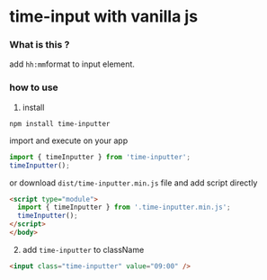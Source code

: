 # time-input with vanilla js

### What is this ?

add `hh:mm`format to input element.

### how to use

1. install

```
npm install time-inputter
```

import and execute on your app

```js
import { timeInputter } from 'time-inputter';
timeInputter();
```

or download `dist/time-inputter.min.js` file and add script directly

```html
<script type="module">
  import { timeInputter } from '.time-inputter.min.js';
  timeInputter();
</script>
</body>
```

2. add `time-inputter` to className

```html
<input class="time-inputter" value="09:00" />
```

